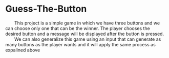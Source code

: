 # Guess-The-Button

&emsp;&emsp;This project is a simple game in which we have three buttons and we can choose only one that can be the winner. The player chooses the desired button and a message will be displayed after the button is pressed. 
<br>
&emsp;&emsp;We can also generalize this game using an input that can generate as many buttons as the player wants and it will apply the same process as expalined above
